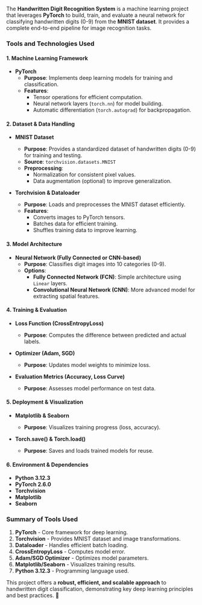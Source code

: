 The **Handwritten Digit Recognition System** is a machine learning project that leverages **PyTorch** to build, train, and evaluate a neural network for classifying handwritten digits (0-9) from the **MNIST dataset**. It provides a complete end-to-end pipeline for image recognition tasks.  

### **Tools and Technologies Used**  
  
#### **1. Machine Learning Framework**
- **PyTorch**  
  - **Purpose**: Implements deep learning models for training and classification.  
  - **Features**:  
    - Tensor operations for efficient computation.  
    - Neural network layers (`torch.nn`) for model building.  
    - Automatic differentiation (`torch.autograd`) for backpropagation.  

#### **2. Dataset & Data Handling**
- **MNIST Dataset**  
  - **Purpose**: Provides a standardized dataset of handwritten digits (0-9) for training and testing.  
  - **Source**: `torchvision.datasets.MNIST`  
  - **Preprocessing**:
    - Normalization for consistent pixel values.
    - Data augmentation (optional) to improve generalization.  

- **Torchvision & Dataloader**  
  - **Purpose**: Loads and preprocesses the MNIST dataset efficiently.  
  - **Features**:
    - Converts images to PyTorch tensors.
    - Batches data for efficient training.
    - Shuffles training data to improve learning.  

#### **3. Model Architecture**
- **Neural Network (Fully Connected or CNN-based)**  
  - **Purpose**: Classifies digit images into 10 categories (0-9).  
  - **Options**:
    - **Fully Connected Network (FCN)**: Simple architecture using `Linear` layers.
    - **Convolutional Neural Network (CNN)**: More advanced model for extracting spatial features.  

#### **4. Training & Evaluation**
- **Loss Function (CrossEntropyLoss)**  
  - **Purpose**: Computes the difference between predicted and actual labels.  

- **Optimizer (Adam, SGD)**  
  - **Purpose**: Updates model weights to minimize loss.  

- **Evaluation Metrics (Accuracy, Loss Curve)**  
  - **Purpose**: Assesses model performance on test data.  

#### **5. Deployment & Visualization**
- **Matplotlib & Seaborn**  
  - **Purpose**: Visualizes training progress (loss, accuracy).  

- **Torch.save() & Torch.load()**  
  - **Purpose**: Saves and loads trained models for reuse.  

#### **6. Environment & Dependencies**
- **Python 3.12.3**  
- **PyTorch 2.6.0**  
- **Torchvision**  
- **Matplotlib**  
- **Seaborn**  

### **Summary of Tools Used**
1. **PyTorch** - Core framework for deep learning.  
2. **Torchvision** - Provides MNIST dataset and image transformations.  
3. **Dataloader** - Handles efficient batch loading.  
4. **CrossEntropyLoss** - Computes model error.  
5. **Adam/SGD Optimizer** - Optimizes model parameters.  
6. **Matplotlib/Seaborn** - Visualizes training results.  
7. **Python 3.12.3** - Programming language used.  

This project offers a **robust, efficient, and scalable approach** to handwritten digit classification, demonstrating key deep learning principles and best practices. 🚀

